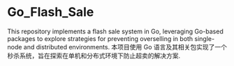 # Go_Flash_Sale
This repository implements a flash sale system in Go, leveraging Go-based packages to explore strategies for preventing overselling in both single-node and distributed environments. 本项目使用 Go 语言及其相关包实现了一个秒杀系统，旨在探索在单机和分布式环境下防止超卖的解决方案.

